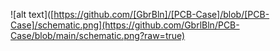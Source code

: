 ![alt text]([https://github.com/[GbrBln]/[PCB-Case]/blob/[PCB-Case]/schematic.png](https://github.com/GbrlBln/PCB-Case/blob/main/schematic.png?raw=true)
